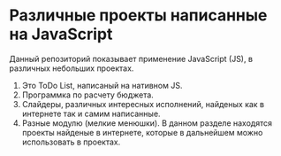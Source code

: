 # Различные проекты написанные на JavaScript

Данный репозиторий показывает применение JavaScript (JS), в различных небольших проектах.

1. Это ToDo List, написаный на нативном JS.
2. Программка по расчету бюджета.
3. Слайдеры, различных интересных исполнений, найденых как в интернете так и самим написанные.
4. Разные модулю (мелкие менюшки). В данном разделе находятся проекты найденые в интернете, которые в дальнейшем можно использовать в проектах.
